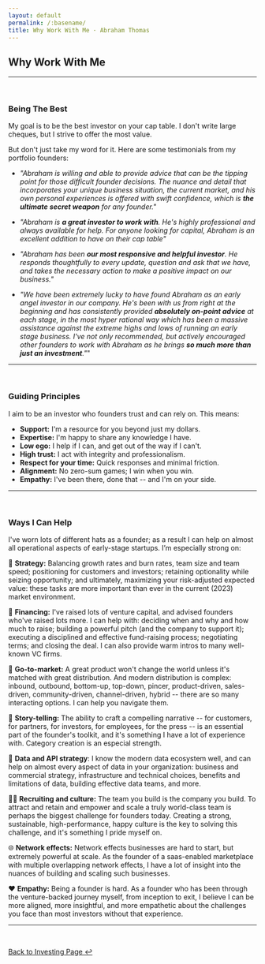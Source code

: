 ```yaml
---
layout: default
permalink: /:basename/
title: Why Work With Me · Abraham Thomas
---
```


## Why Work With Me

----

<br/> 

### Being The Best

My goal is to be the best investor on your cap table.  I don't write large cheques, but I strive to offer the most value.

But don't just take my word for it.  Here are some testimonials from my portfolio founders:

* *"Abraham is willing and able to provide advice that can be the tipping point for those difficult founder decisions. The nuance and detail that incorporates your unique business situation, the current market, and his own personal experiences is offered with swift confidence, which is **the ultimate secret weapon** for any founder."*

* *"Abraham is **a great investor to work with**. He's highly professional and always available for help. For anyone looking for capital, Abraham is an excellent addition to have on their cap table"*

* *"Abraham has been **our most responsive and helpful investor**. He responds thoughtfully to every update, question and ask that we have, and takes the necessary action to make a positive impact on our business."*

* *"We have been extremely lucky to have found Abraham as an early angel investor in our company. He's been with us from right at the beginning and has consistently provided **absolutely on-point advice** at each stage, in the most hyper rational way which has been a massive assistance against the extreme highs and lows of running an early stage business. I've not only recommended, but actively encouraged other founders to work with Abraham as he brings **so much more than just an investment**."*"


----

<br/>

### Guiding Principles

I aim to be an investor who founders trust and can rely on.  This means:

* **Support:** I'm a resource for you beyond just my dollars.
* **Expertise:** I'm happy to share any knowledge I have.  
* **Low ego:** I help if I can, and get out of the way if I can't.  
* **High trust:** I act with integrity and professionalism.  
* **Respect for your time:** Quick responses and minimal friction.
* **Alignment:** No zero-sum games; I win when you win.  
* **Empathy:** I've been there, done that -- and I'm on your side.


----

<br/>

### Ways I Can Help

I've worn lots of different hats as a founder; as a result I can help on almost all operational aspects of early-stage startups. I’m especially strong on:  

🧩 **Strategy:** Balancing growth rates and burn rates, team size and team speed; positioning for customers and investors; retaining optionality while seizing opportunity; and ultimately, maximizing your risk-adjusted expected value: these tasks are more important than ever in the current (2023) market environment.  

💸 **Financing:** I've raised lots of venture capital, and advised founders who've raised lots more. I can help with: deciding when and why and how much to raise; building a powerful pitch (and the company to support it); executing a disciplined and effective fund-raising process; negotiating terms; and closing the deal.  I can also provide warm intros to many well-known VC firms.

🌻 **Go-to-market:** A great product won't change the world unless it's matched with great distribution. And modern distribution is complex: inbound, outbound, bottom-up, top-down, pincer, product-driven, sales-driven, community-driven, channel-driven, hybrid -- there are so many interacting options. I can help you navigate them.

📝 **Story-telling:** The ability to craft a compelling narrative -- for customers, for partners, for investors, for employees, for the press -- is an essential part of the founder's toolkit, and it's something I have a lot of experience with.  Category creation is an especial strength.

💽 **Data and API strategy**: I know the modern data ecosystem well, and can help on almost every aspect of data in your organization: business and commercial strategy, infrastructure and technical choices, benefits and limitations of data, building effective data teams, and more.

👩‍💻 **Recruiting and culture:** The team you build is the company you build. To attract and retain and empower and scale a truly world-class team is perhaps the biggest challenge for founders today. Creating a strong, sustainable, high-performance, happy culture is the key to solving this challenge, and it's something I pride myself on.

🌐 **Network effects:** Network effects businesses are hard to start, but extremely powerful at scale.  As the founder of a saas-enabled marketplace with multiple overlapping network effects, I have a lot of insight into the nuances of building and scaling such businesses.

<!--🤝 **Resources and community:** I write regular memos for my portfolio founders, covering important market and macro trends, tactical and strategic tips, functional resources, and more; they tend to be more concrete and actionable than most "startup advice".  My founders also form a supportive and friendly community that I foster.-->

❤️ **Empathy:** Being a founder is hard. As a founder who has been through the venture-backed journey myself, from inception to exit, I believe I can be more aligned, more insightful, and more empathetic about the challenges you face than most investors without that experience.

----

<br/>

[Back to Investing Page ↩](/investing)


<!--

### Ways I Help

🤝 **Networks:** I can help with introductions and references for potential customers, partners, job candidates, expert operators, and down-stream investors including warm intros to many well-known VC firms.

🧠 **Knowledge:** There are a few topics that I have specific deep expertise in: data & API business models; data science & data engineering; capital markets & B2B fintech; starting & scaling network-effects businesses; and building successful data-centric organizations.

🔧 **Execution:** I can help tactically on almost all operational aspects of early-stage startups: product & engineering; sales & marketing; culture & team-building; go-to-market strategy; narrative creation & positioning; and fund-raising.



<br/>

----

<br/>

-->

